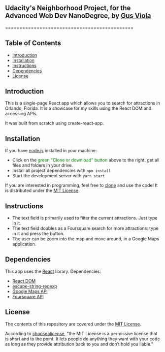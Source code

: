 ## Udacity's Neighborhood Project, for the Advanced Web Dev NanoDegree, by [Gus Viola](https://linkedin.com/in/gusviola/)
=============================================

## Table of Contents

* [Introduction](#introduction)
* [Installation](#Installation)
* [Instructions](#instructions)
* [Dependencies](#dependencies)
* [License](#License)

## Introduction

This is a single-page React app which allows you to search for attractions in Orlando, Florida. It is a showcase for my skills using the React DOM and accessing APIs.

It was built from scratch using create-react-app.

## Installation

If you have [node.js](https://nodejs.org/) installed in your machine:

* Click on the <span style="color:green">green "Clone or download" button</span> above to the right, get all files and folders in your drive.
* Install all project dependencies with `npm install`
* Start the development server with `yarn start`

If you are interested in programming, feel free to [clone](https://help.github.com/articles/cloning-a-repository/) and use the code! It is distributed under the [MIT License](https://choosealicense.com/licenses/mit/).

## Instructions

* The text field is primarily used to filter the current attractions. Just type in it.
* The text field doubles as a Foursquare search for more attractions: type in it and press the button.
* The user can be zoom into the map and move around, in a Google Maps application.

## Dependencies

This app uses the [React](https://reactjs.org/) library. Dependencies:
* [React DOM](https://www.npmjs.com/package/react-dom)
* [escape-string-regexp](https://www.npmjs.com/package/escape-string-regexp)
* [Google Maps API](https://developers.google.com/maps/documentation/)
* [Foursquare API](https://developer.foursquare.com/)

## License

The contents of this repository are covered under the [MIT License](https://choosealicense.com/licenses/mit/).

According to [choosealicense](https://choosealicense.com/), "the MIT License is a permissive license that is short and to the point. It lets people do anything they want with your code as long as they provide attribution back to you and don’t hold you liable."
